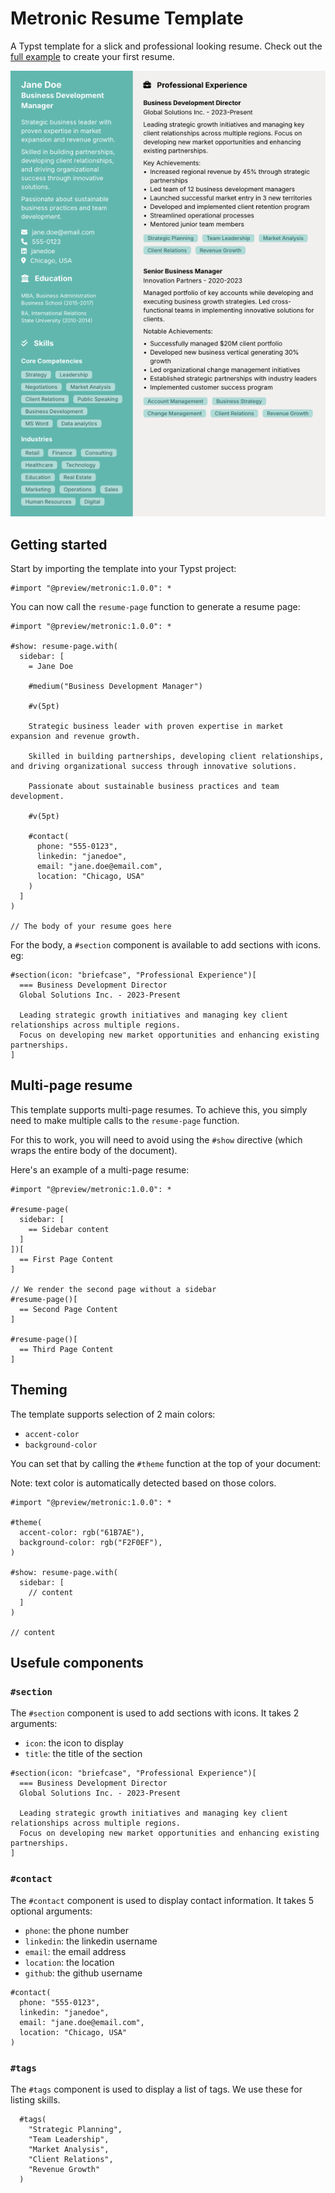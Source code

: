 # Metronic Resume Template

A Typst template for a slick and professional looking resume.
Check out the [full example](./preview/main.type) to create your first resume.

![](thumbnail.png)

## Getting started

Start by importing the template into your Typst project:

```typst
#import "@preview/metronic:1.0.0": *
```

You can now call the `resume-page` function to generate a resume page:

```typst
#import "@preview/metronic:1.0.0": *

#show: resume-page.with(
  sidebar: [
    = Jane Doe

    #medium("Business Development Manager")

    #v(5pt)

    Strategic business leader with proven expertise in market expansion and revenue growth.

    Skilled in building partnerships, developing client relationships, and driving organizational success through innovative solutions.

    Passionate about sustainable business practices and team development.

    #v(5pt)

    #contact(
      phone: "555-0123",
      linkedin: "janedoe",
      email: "jane.doe@email.com",
      location: "Chicago, USA"
    )
  ]
)

// The body of your resume goes here
```

For the body, a `#section` component is available to add sections with icons. eg:

```typst
#section(icon: "briefcase", "Professional Experience")[
  === Business Development Director
  Global Solutions Inc. - 2023-Present

  Leading strategic growth initiatives and managing key client relationships across multiple regions.
  Focus on developing new market opportunities and enhancing existing partnerships.
]
```

## Multi-page resume

This template supports multi-page resumes. To achieve this, you simply need to make multiple calls to the `resume-page` function.

For this to work, you will need to avoid using the `#show` directive (which wraps the entire body of the document).

Here's an example of a multi-page resume:

```typst
#import "@preview/metronic:1.0.0": *

#resume-page(
  sidebar: [
    == Sidebar content
  ]
])[
  == First Page Content
]

// We render the second page without a sidebar
#resume-page()[
  == Second Page Content
]

#resume-page()[
  == Third Page Content
]
```

## Theming

The template supports selection of 2 main colors:

- `accent-color`
- `background-color`

You can set that by calling the `#theme` function at the top of your document:

Note: text color is automatically detected based on those colors.

```typst
#import "@preview/metronic:1.0.0": *

#theme(
  accent-color: rgb("61B7AE"),
  background-color: rgb("F2F0EF"),
)

#show: resume-page.with(
  sidebar: [
    // content
  ]
)

// content
```

## Usefule components

### `#section`

The `#section` component is used to add sections with icons. It takes 2 arguments:

- `icon`: the icon to display
- `title`: the title of the section

```typst
#section(icon: "briefcase", "Professional Experience")[
  === Business Development Director
  Global Solutions Inc. - 2023-Present

  Leading strategic growth initiatives and managing key client relationships across multiple regions.
  Focus on developing new market opportunities and enhancing existing partnerships.
]
```

### `#contact`

The `#contact` component is used to display contact information. It takes 5 optional arguments:

- `phone`: the phone number
- `linkedin`: the linkedin username
- `email`: the email address
- `location`: the location
- `github`: the github username

```typst
#contact(
  phone: "555-0123",
  linkedin: "janedoe",
  email: "jane.doe@email.com",
  location: "Chicago, USA"
)
```

### `#tags`

The `#tags` component is used to display a list of tags. We use these for listing skills.

```typst
  #tags(
    "Strategic Planning",
    "Team Leadership",
    "Market Analysis",
    "Client Relations",
    "Revenue Growth"
  )
```

